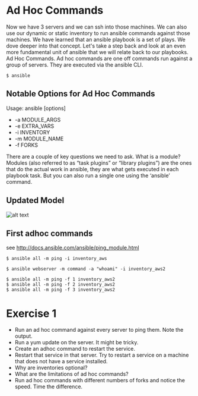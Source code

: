 Ad Hoc Commands
===
Now we have 3 servers and we can ssh into those machines. We can also use our dynamic or static inventory to run ansible commands against those machines. We have learned that an ansible playbook is a set of plays. We dove deeper into that concept. Let's take a step back and look at an even more fundamental unit of ansible that we will relate back to our playbooks. Ad Hoc Commands. Ad hoc commands are one off commands run against a group of servers. They are executed via the ansible CLI. 

```
$ ansible
```

Notable Options for Ad Hoc Commands
---

Usage: ansible <host-pattern> [options]

* -a MODULE_ARGS
* -e EXTRA_VARS
* -i INVENTORY
* -m MODULE_NAME
* -f FORKS

There are a couple of key questions we need to ask. What is a module? Modules (also referred to as “task plugins” or “library plugins”) are the ones that do the actual work in ansible, they are what gets executed in each playbook task. But you can also run a single one using the ‘ansible’ command.


Updated Model
---

![alt text](https://raw.githubusercontent.com/vccabral/ansible-101/master/model%20state%203.png "Model of Ansible")

First adhoc commands
---

see http://docs.ansible.com/ansible/ping_module.html

```
$ ansible all -m ping -i inventory_aws
```

```
$ ansible webserver -m command -a "whoami" -i inventory_aws2
```

```
$ ansible all -m ping -f 1 inventory_aws2
$ ansible all -m ping -f 2 inventory_aws2
$ ansible all -m ping -f 3 inventory_aws2
```


Exercise 1
===
* Run an ad hoc command against every server to ping them. Note the output.
* Run a yum update on the server. It might be tricky.
* Create an adhoc command to restart the service.
* Restart that service in that server. Try to restart a service on a machine that does not have a service installed.
* Why are inventories optional?
* What are the limitations of ad hoc commands?
* Run ad hoc commands with different numbers of forks and notice the speed. Time the difference.


